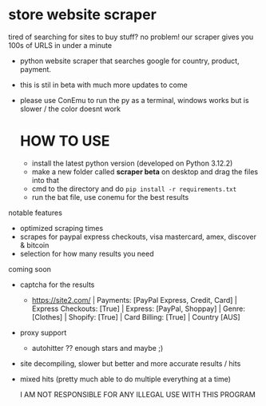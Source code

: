 # store website scraper
tired of searching for sites to buy stuff? no problem! our scraper gives you 100s of URLS in under a minute
- python website scraper that searches google for country, product, payment. 
- this is stil in beta with much more updates to come
- please use ConEmu to run the py as a terminal, windows works but is slower / the color doesnt work

  # HOW TO USE
  - install the latest python version (developed on Python 3.12.2)
  - make a new folder called **scraper beta** on desktop and drag the files into that
  - cmd to the directory and do `pip install -r requirements.txt`
  - run the bat file, use  conemu for the best results

notable features
- optimized scraping times
- scrapes for paypal express checkouts, visa mastercard, amex, discover & bitcoin
- selection for how many results you need

coming soon
- captcha for the results
  - https://site2.com/ | Payments: [PayPal Express, Credit, Card] | Express Checkouts: [True] | Express: [PayPal, Shoppay] | Genre: [Clothes] | Shopify: [True] | Card Billing: [True] | Country [AUS]
- proxy support
  - autohitter ?? enough stars and maybe ;)
- site decompiling, slower but better and more accurate results / hits
- mixed hits (pretty much able to do multiple everything at a time)

  I AM NOT RESPONSIBLE FOR ANY ILLEGAL USE WITH THIS PROGRAM
  
